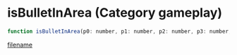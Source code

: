 # isBulletInArea (Category gameplay)

```js
function isBulletInArea(p0: number, p1: number, p2: number, p3: number, p4: boolean): boolean
```

[filename](isBulletInArea_m.md ':include')